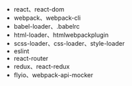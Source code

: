 - react、react-dom
- webpack、webpack-cli
- babel-loader、.babelrc
- html-loader、htmlwebpackplugin
- scss-loader、css-loader、style-loader
- eslint
- react-router
- redux、react-redux
- flyio、webpack-api-mocker